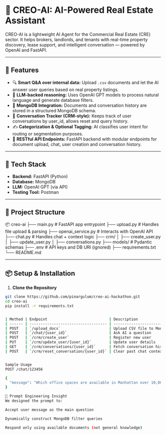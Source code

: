 # 🏢 CREO-AI: AI-Powered Real Estate Assistant

CREO-AI is a lightweight AI Agent for the Commercial Real Estate (CRE) sector. It helps brokers, landlords, and tenants with real-time property discovery, lease support, and intelligent conversation — powered by OpenAI and FastAPI.

---

## 🚀 Features

- 🔍 **Smart Q&A over internal data:** Upload `.csv` documents and let the AI answer user queries based on real property listings.
- 🧠 **LLM-backed reasoning:** Uses OpenAI GPT models to process natural language and generate database filters.
- 📂 **MongoDB Integration:** Documents and conversation history are stored in a structured MongoDB schema.
- 💬 **Conversation Tracker (CRM-style):** Keeps track of user conversations by user_id, allows reset and query history.
- ✍️ **Categorization & Optional Tagging:** AI classifies user intent for routing or segmentation purposes.
- 📌 **RESTful API Endpoints:** FastAPI backend with modular endpoints for document upload, chat, user creation and conversation history.

---

## 🧩 Tech Stack

- **Backend:** FastAPI (Python)
- **Database:** MongoDB
- **LLM:** OpenAI GPT (via API)
- **Testing Tool:** Postman

---

## 📁 Project Structure

📦 creo-ai
├── main.py # FastAPI app entrypoint
├── upload.py # Handles file upload & parsing
├── openai_service.py # Interacts with OpenAI API
├── chat.py # Handles chat + context logic
├── crm/
│ ├── create_user.py
│ ├── update_user.py
│ ├── conversations.py
├── models/ # Pydantic schemas
├── .env # API keys and DB URI (ignored)
├── requirements.txt
└── README.md 


---

## 📦 Setup & Installation

1. **Clone the Repository**

```bash
git clone https://github.com/pinargulum/creo-ai-hackathon.git
cd creo-ai
pip install -r requirements.txt


| Method | Endpoint                            | Description                |
| ------ | ----------------------------------- | -------------------------- |
| POST   | `/upload_docs`                      | Upload CSV file to MongoDB |
| POST   | `/chat/{user_id}`                   | Ask AI a question          |
| POST   | `/crm/create_user`                  | Register new user          |
| PUT    | `/crm/update_user/{user_id}`        | Update user details        |
| GET    | `/crm/conversations/{user_id}`      | Fetch conversation history |
| POST   | `/crm/reset_conversation/{user_id}` | Clear past chat context    |


Sample Usage
POST /chat/123456

{
  "message": "Which office spaces are available in Manhattan over 10,000 SF?"
}

🧠 Prompt Engineering Insight
We designed the prompt to:

Accept user message as the main question

Dynamically construct MongoDB filter queries

Respond only using available documents (not general knowledge)